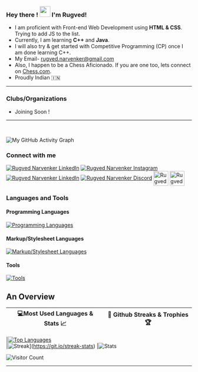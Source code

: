 ### Hey there ! <img src="https://github.com/TheDudeThatCode/TheDudeThatCode/blob/master/Assets/Hi.gif" width="29px"> I'm Rugved!

- I am proficient with Front-end Web Development using <strong>HTML & CSS</strong>. Trying to add JS to the list. 
- Currently, I am learning <strong>C++</strong> and <strong>Java</strong>.<br>
- I will also try & get started with Competitive Programming (CP) once I am done learning C++.
- My Email- rugved.narvenker@gmail.com<br>
- Also, I happen to be a Chess Aficionado. If you are one too, lets connect on [Chess.com](https://www.chess.com/member/rugved-narvenker).<br>
- Proudly Indian :india:

<hr/>

### Clubs/Organizations
- Joining Soon !

<hr/>
<br>
  
  ![My GitHub Activity Graph](https://activity-graph.herokuapp.com/graph?username=Rugved1512&theme=react-dark)


  <h3 align="left">Connect with me</h3>
<p align="left">
  
  <a href="https://www.linkedin.com/in/rugved-narvenker/" target="blank">
    <img
      src="https://skillicons.dev/icons?i=linkedin)](https://skillicons.dev"
      alt="Rugved Narvenker LinkedIn"
  /></a>
  <a href="https://www.instagram.com/rugvednarvenker/" target="blank"
    ><img
      src="https://skillicons.dev/icons?i=instagram)](https://skillicons.dev"
      alt="Rugved Narvenker Instagram"
  /></a>
  <a href="https://twitter.com/NarvenkerRugved" target="blank">
    <img
      src="https://skillicons.dev/icons?i=twitter)](https://skillicons.dev"
      alt="Rugved Narvenker LinkedIn"
  /></a> 
  <a href="discordapp.com/users/Rugved#9229" target="blank"
    ><img
      src="https://skillicons.dev/icons?i=discord)](https://skillicons.dev"
      alt="Rugved Narvenker Discord"
  /></a>
  <a href="https://www.chess.com/member/rugved-narvenker" target="blank"
    ><img
      align="center"
      src="https://img.icons8.com/color/48/1A1A1A/chess-com.png"
      alt="Rugved Narvenker Chesscom"
      height="40"
      width="40"
  /></a>  
  <a href="mailto: rugved.narvenker@gmail.com">
    <img 
      align="center" 
      src="https://img.icons8.com/color/48/000000/gmail--v1.png" 
      alt="Rugved Narvenker Email" 
      height="40" 
      width="40"
  /></a>
</p>
 

<h3 align="left">Languages and Tools</h3>
<h4 align="left">Programming Languages</h5>
 <a href="#" target="_blank">
    <img
      src="https://skillicons.dev/icons?i=c,cpp,js)](https://skillicons.dev"
      alt="Programming Languages"
    />
  </a>
  
<h4 align="left">Markup/Stylesheet Languages</h5>
 <a href="#" target="_blank">
    <img
      src="https://skillicons.dev/icons?i=html,css,bootstrap)](https://skillicons.dev"
      alt="Markup/Stylesheet Languages"
    />
  </a>
  
<h4 align="left">Tools</h5>
 <a href="#" target="_blank">
    <img
      src="https://skillicons.dev/icons?i=git,github,vscode)](https://skillicons.dev"
      alt="Tools"
    />
  </a>
<br>

<h2 align="left">An Overview</h2>

|💻Most Used Languages & Stats 📈|🎯 Github Streaks & Trophies 🏆 |
|-----------------------------------|----------------------------------|

|[![Top Languages](https://github-readme-stats.vercel.app/api/top-langs/?username=Rugved1512&show_icons=true&theme=midnight-purple&layout=compact&hide_title=true)](https://github.com/Rugved1512)  
|![Streak](https://github-readme-streak-stats.herokuapp.com/?user=Rugved15121&theme=github-dark)](https://git.io/streak-stats)
|![Stats](https://github-readme-stats.vercel.app/api?username=Rugved1512&theme=chartreuse-dark_icons=true)
<br>

![Visitor Count](https://profile-counter.glitch.me/Rugved1512/count.svg)
<hr/>
